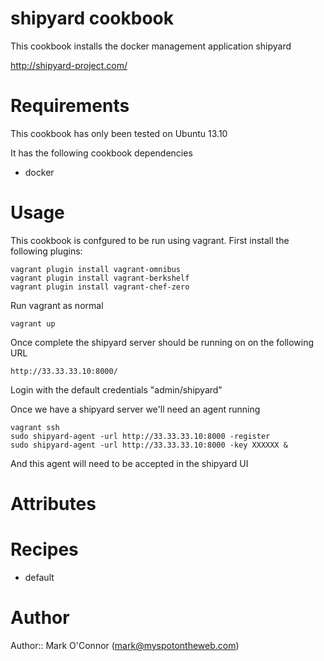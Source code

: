 # shipyard cookbook

This cookbook installs the docker management application shipyard

http://shipyard-project.com/

# Requirements

This cookbook has only been tested on Ubuntu 13.10

It has the following cookbook dependencies

- docker

# Usage

This cookbook is confgured to be run using vagrant. First install the following plugins:

    vagrant plugin install vagrant-omnibus
    vagrant plugin install vagrant-berkshelf
    vagrant plugin install vagrant-chef-zero

Run vagrant as normal

    vagrant up

Once complete the shipyard server should be running on on the following URL

    http://33.33.33.10:8000/

Login with the default credentials "admin/shipyard"

Once we have a shipyard server we'll need an agent running

    vagrant ssh
    sudo shipyard-agent -url http://33.33.33.10:8000 -register
    sudo shipyard-agent -url http://33.33.33.10:8000 -key XXXXXX &

And this agent will need to be accepted in the shipyard UI

# Attributes

# Recipes

- default

# Author

Author:: Mark O'Connor (mark@myspotontheweb.com)
